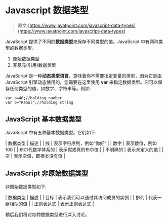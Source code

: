 # Javascript 数据类型

> 原文:[https://www.javatpoint.com/javascript-data-types](https://www.javatpoint.com/javascript-data-types)

JavaScript 提供了不同的**数据类型**来保存不同类型的值。JavaScript 中有两种类型的数据类型。

1.  原始数据类型
2.  非基元(引用)数据类型

JavaScript 是一种**动态类型语言**，意味着你不需要指定变量的类型，因为它是由 JavaScript 引擎动态使用的。您需要在这里使用 **var** 来指定数据类型。它可以保存任何类型的值，如数字、字符串等。例如:

```
var a=40;//holding number
var b="Rahul";//holding string

```

## JavaScript 基本数据类型

JavaScript 中有五种基本数据类型。它们如下:

| 数据类型 | 描述 |
| 线 | 表示字符序列，例如“你好” |
| 数字 | 表示数值，例如 100 |
| 布尔代数学体系的 | 表示假或真的布尔值 |
| 不明确的 | 表示未定义的值 |
| 空 | 表示空值，即根本没有值 |

## JavaScript 非原始数据类型

非原始数据类型如下:

| 数据类型 | 描述 |
| 目标 | 表示我们可以通过其访问成员的实例 |
| 排列 | 代表一组相似的值 |
| 正则表达式 | 表示正则表达式 |

稍后我们将对每种数据类型进行深入讨论。